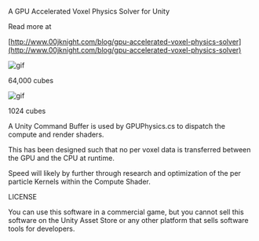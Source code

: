 A GPU Accelerated Voxel Physics Solver for Unity

Read more at

[http://www.00jknight.com/blog/gpu-accelerated-voxel-physics-solver](http://www.00jknight.com/blog/gpu-accelerated-voxel-physics-solver)

![gif](https://thumbs.gfycat.com/MammothInfantileDunlin-size_restricted.gif "Gif")

64,000 cubes

![gif](https://fat.gfycat.com/JovialKnobbyBrahmanbull.gif "Gif")

1024 cubes

A Unity Command Buffer is used by GPUPhysics.cs to dispatch the compute and render shaders. 

This has been designed such that no per voxel data is transferred between the GPU and the CPU at runtime.

Speed will likely by further through research and optimization of the per particle Kernels within the Compute Shader.

LICENSE

You can use this software in a commercial game, but you cannot sell this software on the Unity Asset Store or any other platform that sells software tools for developers.

